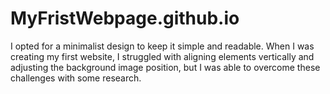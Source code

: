 # MyFristWebpage.github.io

I opted for a minimalist design to keep it simple and readable. When I was creating my first website, I struggled with aligning elements vertically and adjusting the background image position, but I was able to overcome these challenges with some research.
